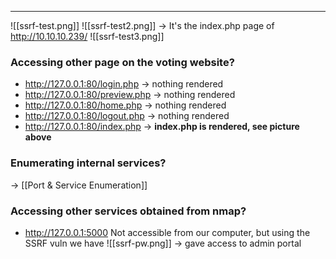 ***
![[ssrf-test.png]]
![[ssrf-test2.png]]
-> It's the index.php page of http://10.10.10.239/
![[ssrf-test3.png]]
### Accessing other page on the voting website?

- http://127.0.0.1:80/login.php -> nothing rendered
- http://127.0.0.1:80/preview.php -> nothing rendered
- http://127.0.0.1:80/home.php -> nothing rendered
- http://127.0.0.1:80/logout.php -> nothing rendered
- http://127.0.0.1:80/index.php -> **index.php is rendered, see picture above**
### Enumerating internal services?
-> [[Port & Service Enumeration]]

### Accessing other services obtained from nmap?
- http://127.0.0.1:5000 
Not accessible from our computer, but using the SSRF vuln we have
![[ssrf-pw.png]]
-> gave access to admin portal